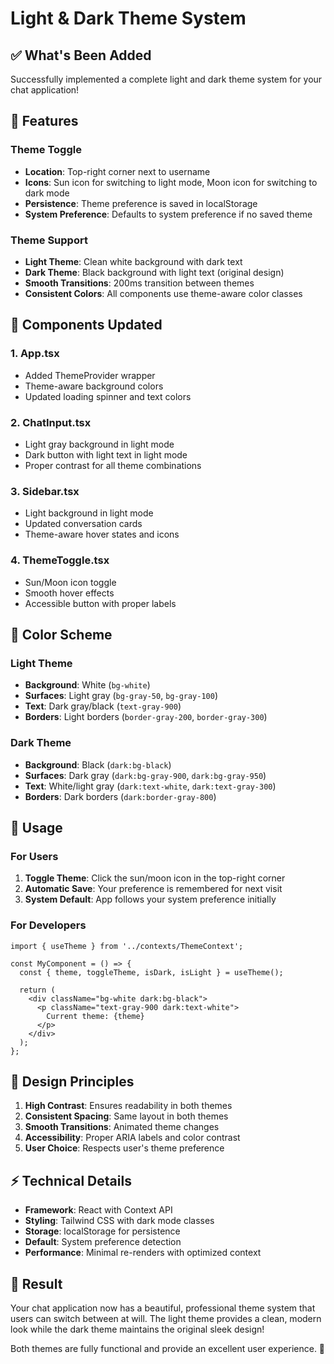 # Light & Dark Theme System

## ✅ What's Been Added

Successfully implemented a complete light and dark theme system for your chat application!

## 🎨 Features

### Theme Toggle
- **Location**: Top-right corner next to username
- **Icons**: Sun icon for switching to light mode, Moon icon for switching to dark mode
- **Persistence**: Theme preference is saved in localStorage
- **System Preference**: Defaults to system preference if no saved theme

### Theme Support
- **Light Theme**: Clean white background with dark text
- **Dark Theme**: Black background with light text (original design)
- **Smooth Transitions**: 200ms transition between themes
- **Consistent Colors**: All components use theme-aware color classes

## 🔧 Components Updated

### 1. **App.tsx**
- Added ThemeProvider wrapper
- Theme-aware background colors
- Updated loading spinner and text colors

### 2. **ChatInput.tsx**
- Light gray background in light mode
- Dark button with light text in light mode
- Proper contrast for all theme combinations

### 3. **Sidebar.tsx**
- Light background in light mode
- Updated conversation cards
- Theme-aware hover states and icons

### 4. **ThemeToggle.tsx**
- Sun/Moon icon toggle
- Smooth hover effects
- Accessible button with proper labels

## 🎯 Color Scheme

### Light Theme
- **Background**: White (`bg-white`)
- **Surfaces**: Light gray (`bg-gray-50`, `bg-gray-100`)
- **Text**: Dark gray/black (`text-gray-900`)
- **Borders**: Light borders (`border-gray-200`, `border-gray-300`)

### Dark Theme
- **Background**: Black (`dark:bg-black`)
- **Surfaces**: Dark gray (`dark:bg-gray-900`, `dark:bg-gray-950`)
- **Text**: White/light gray (`dark:text-white`, `dark:text-gray-300`)
- **Borders**: Dark borders (`dark:border-gray-800`)

## 🚀 Usage

### For Users
1. **Toggle Theme**: Click the sun/moon icon in the top-right corner
2. **Automatic Save**: Your preference is remembered for next visit
3. **System Default**: App follows your system preference initially

### For Developers
```tsx
import { useTheme } from '../contexts/ThemeContext';

const MyComponent = () => {
  const { theme, toggleTheme, isDark, isLight } = useTheme();
  
  return (
    <div className="bg-white dark:bg-black">
      <p className="text-gray-900 dark:text-white">
        Current theme: {theme}
      </p>
    </div>
  );
};
```

## 🎨 Design Principles

1. **High Contrast**: Ensures readability in both themes
2. **Consistent Spacing**: Same layout in both themes
3. **Smooth Transitions**: Animated theme changes
4. **Accessibility**: Proper ARIA labels and color contrast
5. **User Choice**: Respects user's theme preference

## ⚡ Technical Details

- **Framework**: React with Context API
- **Styling**: Tailwind CSS with dark mode classes
- **Storage**: localStorage for persistence
- **Default**: System preference detection
- **Performance**: Minimal re-renders with optimized context

## 🎉 Result

Your chat application now has a beautiful, professional theme system that users can switch between at will. The light theme provides a clean, modern look while the dark theme maintains the original sleek design!

Both themes are fully functional and provide an excellent user experience. 🌟 